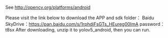 See http://opencv.org/platforms/android

Please visit the link below to download the APP and sdk folder： 
Baidu SkyDrive：https://pan.baidu.com/s/1rphdiFsGTs_HEureg00ImA 
password：t8sx 
After downloading, unzip it to yolov5_android, then you can run.

